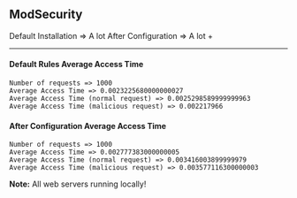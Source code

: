 ## ModSecurity

Default Installation => A lot
After Configuration => A lot +

---

#### Default Rules Average Access Time


```
Number of requests => 1000
Average Access Time => 0.0023225680000000027
Average Access Time (normal request) => 0.0025298589999999963
Average Access Time (malicious request) => 0.002217966
```


#### After Configuration Average Access Time


```
Number of requests => 1000
Average Access Time => 0.002777383000000005
Average Access Time (normal request) => 0.003416003899999979
Average Access Time (malicious request) => 0.003577116300000003
```

**Note:** All web servers running locally!

